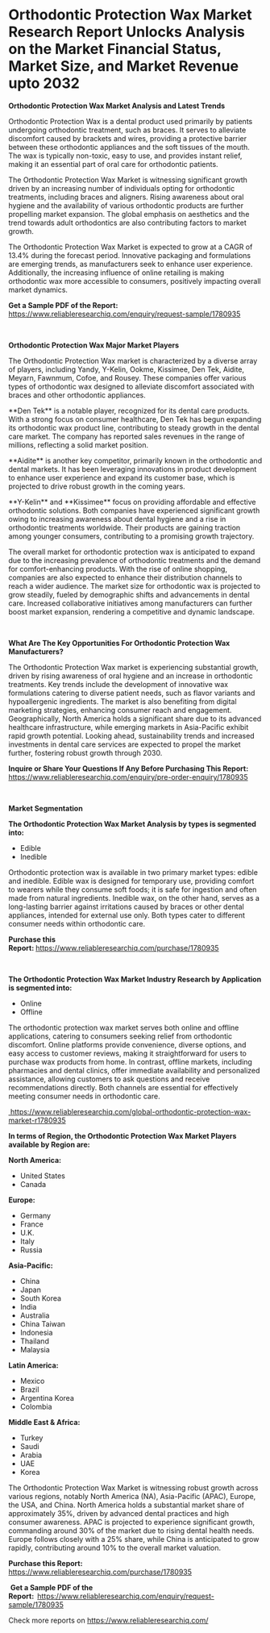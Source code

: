 <p><h1>Orthodontic Protection Wax Market Research Report Unlocks Analysis on the Market Financial Status, Market Size, and Market Revenue upto 2032</h1></p><p><strong>Orthodontic Protection Wax Market Analysis and Latest Trends</strong></p>
<p><p>Orthodontic Protection Wax is a dental product used primarily by patients undergoing orthodontic treatment, such as braces. It serves to alleviate discomfort caused by brackets and wires, providing a protective barrier between these orthodontic appliances and the soft tissues of the mouth. The wax is typically non-toxic, easy to use, and provides instant relief, making it an essential part of oral care for orthodontic patients.</p><p>The Orthodontic Protection Wax Market is witnessing significant growth driven by an increasing number of individuals opting for orthodontic treatments, including braces and aligners. Rising awareness about oral hygiene and the availability of various orthodontic products are further propelling market expansion. The global emphasis on aesthetics and the trend towards adult orthodontics are also contributing factors to market growth.</p><p>The Orthodontic Protection Wax Market is expected to grow at a CAGR of 13.4% during the forecast period. Innovative packaging and formulations are emerging trends, as manufacturers seek to enhance user experience. Additionally, the increasing influence of online retailing is making orthodontic wax more accessible to consumers, positively impacting overall market dynamics.</p></p>
<p><strong>Get a Sample PDF of the Report:&nbsp;</strong> <a href="https://www.reliableresearchiq.com/enquiry/request-sample/1780935?utm_campaign=2285&utm_medium=2&utm_source=Github&utm_content=ia&utm_term=25032025&utm_id=orthodontic-protection-wax">https://www.reliableresearchiq.com/enquiry/request-sample/1780935</a></p>
<p>&nbsp;</p>
<p><strong>Orthodontic Protection Wax Major Market Players</strong></p>
<p><p>The Orthodontic Protection Wax market is characterized by a diverse array of players, including Yandy, Y-Kelin, Ookme, Kissimee, Den Tek, Aidite, Meyarn, Fawnmum, Cofoe, and Rousey. These companies offer various types of orthodontic wax designed to alleviate discomfort associated with braces and other orthodontic appliances.</p><p>**Den Tek** is a notable player, recognized for its dental care products. With a strong focus on consumer healthcare, Den Tek has begun expanding its orthodontic wax product line, contributing to steady growth in the dental care market. The company has reported sales revenues in the range of millions, reflecting a solid market position.</p><p>**Aidite** is another key competitor, primarily known in the orthodontic and dental markets. It has been leveraging innovations in product development to enhance user experience and expand its customer base, which is projected to drive robust growth in the coming years.</p><p>**Y-Kelin** and **Kissimee** focus on providing affordable and effective orthodontic solutions. Both companies have experienced significant growth owing to increasing awareness about dental hygiene and a rise in orthodontic treatments worldwide. Their products are gaining traction among younger consumers, contributing to a promising growth trajectory.</p><p>The overall market for orthodontic protection wax is anticipated to expand due to the increasing prevalence of orthodontic treatments and the demand for comfort-enhancing products. With the rise of online shopping, companies are also expected to enhance their distribution channels to reach a wider audience. The market size for orthodontic wax is projected to grow steadily, fueled by demographic shifts and advancements in dental care. Increased collaborative initiatives among manufacturers can further boost market expansion, rendering a competitive and dynamic landscape.</p></p>
<p>&nbsp;</p>
<p><strong>What Are The Key Opportunities For Orthodontic Protection Wax Manufacturers?</strong></p>
<p><p>The Orthodontic Protection Wax market is experiencing substantial growth, driven by rising awareness of oral hygiene and an increase in orthodontic treatments. Key trends include the development of innovative wax formulations catering to diverse patient needs, such as flavor variants and hypoallergenic ingredients. The market is also benefiting from digital marketing strategies, enhancing consumer reach and engagement. Geographically, North America holds a significant share due to its advanced healthcare infrastructure, while emerging markets in Asia-Pacific exhibit rapid growth potential. Looking ahead, sustainability trends and increased investments in dental care services are expected to propel the market further, fostering robust growth through 2030.</p></p>
<p><strong>Inquire or Share Your Questions If Any Before Purchasing This Report:</strong> <a href="https://www.reliableresearchiq.com/enquiry/pre-order-enquiry/1780935?utm_campaign=2285&utm_medium=2&utm_source=Github&utm_content=ia&utm_term=25032025&utm_id=orthodontic-protection-wax">https://www.reliableresearchiq.com/enquiry/pre-order-enquiry/1780935</a></p>
<p>&nbsp;</p>
<p><strong>Market Segmentation</strong></p>
<p><strong>The Orthodontic Protection Wax Market Analysis by types is segmented into:</strong></p>
<p><ul><li>Edible</li><li>Inedible</li></ul></p>
<p><p>Orthodontic protection wax is available in two primary market types: edible and inedible. Edible wax is designed for temporary use, providing comfort to wearers while they consume soft foods; it is safe for ingestion and often made from natural ingredients. Inedible wax, on the other hand, serves as a long-lasting barrier against irritations caused by braces or other dental appliances, intended for external use only. Both types cater to different consumer needs within orthodontic care.</p></p>
<p><strong>Purchase this Report:&nbsp;</strong><a href="https://www.reliableresearchiq.com/purchase/1780935?utm_campaign=2285&utm_medium=2&utm_source=Github&utm_content=ia&utm_term=25032025&utm_id=orthodontic-protection-wax">https://www.reliableresearchiq.com/purchase/1780935</a></p>
<p>&nbsp;</p>
<p><strong>The Orthodontic Protection Wax Market Industry Research by Application is segmented into:</strong></p>
<p><ul><li>Online</li><li>Offline</li></ul></p>
<p><p>The orthodontic protection wax market serves both online and offline applications, catering to consumers seeking relief from orthodontic discomfort. Online platforms provide convenience, diverse options, and easy access to customer reviews, making it straightforward for users to purchase wax products from home. In contrast, offline markets, including pharmacies and dental clinics, offer immediate availability and personalized assistance, allowing customers to ask questions and receive recommendations directly. Both channels are essential for effectively meeting consumer needs in orthodontic care.</p></p>
<p><a href="https://www.reliableresearchiq.com/global-orthodontic-protection-wax-market-r1780935?utm_campaign=2285&utm_medium=2&utm_source=Github&utm_content=ia&utm_term=25032025&utm_id=orthodontic-protection-wax">&nbsp;https://www.reliableresearchiq.com/global-orthodontic-protection-wax-market-r1780935</a></p>
<p><strong>In terms of Region, the Orthodontic Protection Wax Market Players available by Region are:</strong></p>
<p>
    <p> <strong> North America: </strong>
        <ul>
            <li>United States</li>
            <li>Canada</li>
        </ul>
        </p> 
    <p> <strong> Europe: </strong>
        <ul>
            <li>Germany</li>
            <li>France</li>
            <li>U.K.</li>
            <li>Italy</li>
            <li>Russia</li>
        </ul>
        </p> 
    <p> <strong> Asia-Pacific: </strong>
        <ul>
            <li>China</li>
            <li>Japan</li>
            <li>South Korea</li>
            <li>India</li>
            <li>Australia</li>
            <li>China Taiwan</li>
            <li>Indonesia</li>
            <li>Thailand</li>
            <li>Malaysia</li>
        </ul>
        </p> 
    <p> <strong> Latin America: </strong>
        <ul>
            <li>Mexico</li>
            <li>Brazil</li>
            <li>Argentina Korea</li>
            <li>Colombia</li>
        </ul>
        </p> 
    <p> <strong> Middle East & Africa: </strong>
        <ul>
            <li>Turkey</li>
            <li>Saudi</li>
            <li>Arabia</li>
            <li>UAE</li>
            <li>Korea</li>
        </ul>
    </p>
    </p>
<p><p>The Orthodontic Protection Wax Market is witnessing robust growth across various regions, notably North America (NA), Asia-Pacific (APAC), Europe, the USA, and China. North America holds a substantial market share of approximately 35%, driven by advanced dental practices and high consumer awareness. APAC is projected to experience significant growth, commanding around 30% of the market due to rising dental health needs. Europe follows closely with a 25% share, while China is anticipated to grow rapidly, contributing around 10% to the overall market valuation.</p></p>
<p><strong>Purchase this Report: </strong><a href="https://www.reliableresearchiq.com/purchase/1780935?utm_campaign=2285&utm_medium=2&utm_source=Github&utm_content=ia&utm_term=25032025&utm_id=orthodontic-protection-wax">https://www.reliableresearchiq.com/purchase/1780935</a></p>
<p>&nbsp;<strong>Get a Sample PDF of the Report:&nbsp;&nbsp;</strong><a href="https://www.reliableresearchiq.com/enquiry/request-sample/1780935?utm_campaign=2285&utm_medium=2&utm_source=Github&utm_content=ia&utm_term=25032025&utm_id=orthodontic-protection-wax">https://www.reliableresearchiq.com/enquiry/request-sample/1780935</a></p>
<p><strong></strong></p>
<p>Check more reports on <a href="https://www.reliableresearchiq.com/?utm_campaign=2285&utm_medium=2&utm_source=Github&utm_content=ia&utm_term=25032025&utm_id=orthodontic-protection-wax">https://www.reliableresearchiq.com/</a></p>